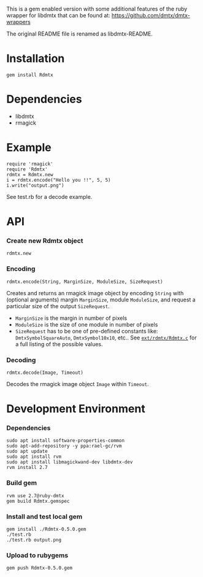This is a gem enabled version with some additional features of the ruby
wrapper for libdmtx that can be found at:
https://github.com/dmtx/dmtx-wrappers

The original README file is renamed as libdmtx-README.

Installation
============

    gem install Rdmtx

Dependencies
============

* libdmtx
* rmagick

Example
=======

    require 'rmagick'
    require 'Rdmtx'
    rdmtx = Rdmtx.new
    i = rdmtx.encode("Hello you !!", 5, 5)
    i.write("output.png")

See test.rb for a decode example.

API
===

### Create new Rdmtx object

    rdmtx.new

### Encoding

    rdmtx.encode(String, MarginSize, ModuleSize, SizeRequest)

Creates and returns an rmagick image object by encoding `String` with
(optional arguments) margin `MarginSize`, module `ModuleSize`, and
request a particular size of the output `SizeRequest`.

* `MarginSize` is the margin in number of pixels
* `ModuleSize` is the size of one module in number of pixels
* `SizeRequest` has to be one of pre-defined constants like:
  `DmtxSymbolSquareAuto`, `DmtxSymbol10x10`, etc..
  See [`ext/rdmtx/Rdmtx.c`](ext/rdmtx/Rdmtx.c) for a full listing of the
  possible values.

### Decoding

    rdmtx.decode(Image, Timeout)

Decodes the rmagick image object `Image` within `Timeout`.


Development Environment
=======================

### Dependencies

```
sudo apt install software-properties-common
sudo apt-add-repository -y ppa:rael-gc/rvm
sudo apt update
sudo apt install rvm
sudo apt install libmagickwand-dev libdmtx-dev
rvm install 2.7
```

### Build gem
```
rvm use 2.7@ruby-dmtx
gem build Rdmtx.gemspec
```

### Install and test local gem
```
gem install ./Rdmtx-0.5.0.gem
./test.rb
./test.rb output.png
```

### Upload to rubygems
```
gem push Rdmtx-0.5.0.gem
```
